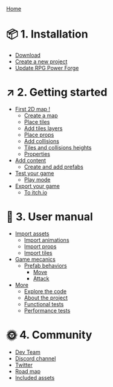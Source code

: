 [Home](./front_page.md)
# 📦 1. Installation
* [Download](./download.md)
* [Create a new project](./new_project.md)
* [Update RPG Power Forge](./update.md)

# ↗️ 2. Getting started
* [First 2D map !]()
    * [Create a map](./new_map.md)
    * [Place tiles](./place_tiles.md)
    * [Add tiles layers](./new_layer.md)
    * [Place props](./place_props.md)
    * [Add collisions ](./collision.md)
    * [Tiles and collisions heights](./heights.md)
    * [Properties](./properties.md)
* [Add content]()
    * [Create and add prefabs](./prefab_creation.md)
* [Test your game]()
    * [Play mode](./play_mode.md)
* [Export your game]()
    * [To itch.io](./export_to_itchio.md)

# 📕 3. User manual
* [Import assets]()
    * [Import animations](./import_spritesheet.md)
    * [Import props](./import_sprites.md)
    * [Import tiles](./import_tileset.md)
* [Game mecanics]()
    * [Prefab behaviors](./prefab_bahaviors.md)
        * [Move](./prefab_bahaviors_move.md)
        * [Attack](./prefab_bahaviors_attack.md)
* [More]()
    * [Explore the code](./code.md)
    * [About the project](./about.md)
    * [Functional tests](./functional_tests.md)
    * [Performance tests](./performance_tests.md)

# 🌞 4. Community
* [Dev Team]()
* [Discord channel]()
* [Twitter](https://twitter.com/RPGPowerForge)
* [Road map](https://trello.com/b/PIzgsYov/rpg-power-forge-road-map)
* [Included assets]()
